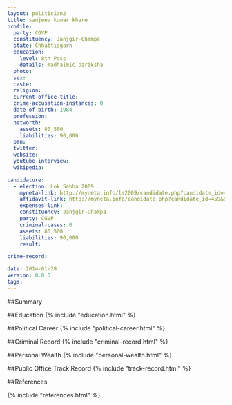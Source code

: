 ```yaml
---
layout: politician2
title: sanjeev kumar khare
profile: 
  party: CGVP
  constituency: Janjgir-Champa
  state: Chhattisgarh
  education: 
    level: 8th Pass
    details: madhaimic pariksha
  photo: 
  sex: 
  caste: 
  religion: 
  current-office-title: 
  crime-accusation-instances: 0
  date-of-birth: 1984
  profession: 
  networth: 
    assets: 80,500
    liabilities: 90,000
  pan: 
  twitter: 
  website: 
  youtube-interview: 
  wikipedia: 

candidature: 
  - election: Lok Sabha 2009
    myneta-link: http://myneta.info/ls2009/candidate.php?candidate_id=459
    affidavit-link: http://myneta.info/candidate.php?candidate_id=459&scan=original
    expenses-link: 
    constituency: Janjgir-Champa 
    party: CGVP
    criminal-cases: 0
    assets: 80,500
    liabilities: 90,000
    result:  

crime-record: 

date: 2014-01-28
version: 0.0.5
tags: 
---
```

##Summary


##Education
{% include "education.html" %}


##Political Career
{% include "political-career.html" %}


##Criminal Record
{% include "criminal-record.html" %}


##Personal Wealth
{% include "personal-wealth.html" %}


##Public Office Track Record
{% include "track-record.html" %}


##References


{% include "references.html" %}